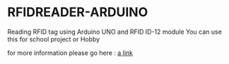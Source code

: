 # RFIDREADER-ARDUINO
Reading RFID tag using Arduino UNO and RFID ID-12 module
You can use this for school project or Hobby

for more information please go here : [a link](https://www.arduino.cc)
